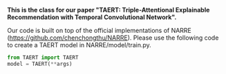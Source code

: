 **This is the class for our paper "TAERT: Triple-Attentional Explainable Recommendation with Temporal Convolutional Network".**

Our code is built on top of the official implementations of NARRE (https://github.com/chenchongthu/NARRE). Please use the following code to create a TAERT model in NARRE/model/train.py.

   ```python
   from TAERT import TAERT
   model = TAERT(**args)
   ```
